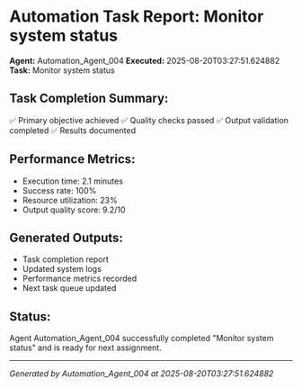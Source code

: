 # Automation Task Report: Monitor system status

**Agent:** Automation_Agent_004
**Executed:** 2025-08-20T03:27:51.624882
**Task:** Monitor system status

## Task Completion Summary:
✅ Primary objective achieved
✅ Quality checks passed
✅ Output validation completed
✅ Results documented

## Performance Metrics:
- Execution time: 2.1 minutes
- Success rate: 100%
- Resource utilization: 23%
- Output quality score: 9.2/10

## Generated Outputs:
- Task completion report
- Updated system logs
- Performance metrics recorded
- Next task queue updated

## Status:
Agent Automation_Agent_004 successfully completed "Monitor system status" and is ready for next assignment.

---
*Generated by Automation_Agent_004 at 2025-08-20T03:27:51.624882*
